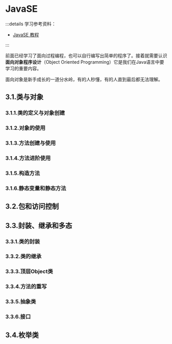 # JavaSE

:::details 学习参考资料：

- [JavaSE 教程](https://www.bilibili.com/video/BV1YP4y1o75f)

:::

前面已经学习了面向过程编程，也可以自行编写出简单的程序了。接着就需要认识 **面向对象程序设计**（Object Oriented
Programming）它是我们在Java语言中要学习的重要内容。

面向对象是新手成长的一道分水岭，有的人秒懂，有的人直到最后都无法理解。

## 3.1.类与对象

### 3.1.1.类的定义与对象创建

### 3.1.2.对象的使用

### 3.1.3.方法创建与使用

### 3.1.4.方法进阶使用

### 3.1.5.构造方法

### 3.1.6.静态变量和静态方法

## 3.2.包和访问控制

## 3.3.封装、继承和多态

### 3.3.1.类的封装

### 3.3.2.类的继承

### 3.3.3.顶层Object类

### 3.3.4.方法的重写

### 3.3.5.抽象类

### 3.3.6.接口

## 3.4.枚举类

